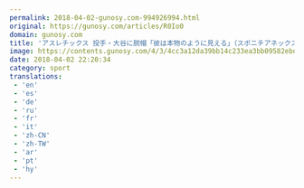 ```yaml
---
permalink: 2018-04-02-gunosy.com-994926994.html
original: https://gunosy.com/articles/R0Io0
domain: gunosy.com
title: 'アスレチックス 投手・大谷に脱帽「彼は本物のように見える」（スポニチアネックス） - グノシー'
image: https://contents.gunosy.com/4/3/4cc3a12da39bb14c233ea3bb09582ebd_content.jpg
date: 2018-04-02 22:20:34
category: sport
translations: 
 - 'en'
 - 'es'
 - 'de'
 - 'ru'
 - 'fr'
 - 'it'
 - 'zh-CN'
 - 'zh-TW'
 - 'ar'
 - 'pt'
 - 'hy'
---
```



